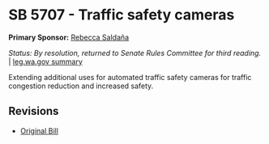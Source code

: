 # SB 5707 - Traffic safety cameras
**Primary Sponsor:** [Rebecca Saldaña](/person/leg/rebecca.saldana.md)

*Status: By resolution, returned to Senate Rules Committee for third reading.* | [leg.wa.gov summary](https://app.leg.wa.gov/billsummary?BillNumber=5707&Year=2021)

Extending additional uses for automated traffic safety cameras for traffic congestion reduction and increased safety.

## Revisions
* [Original Bill](1/)